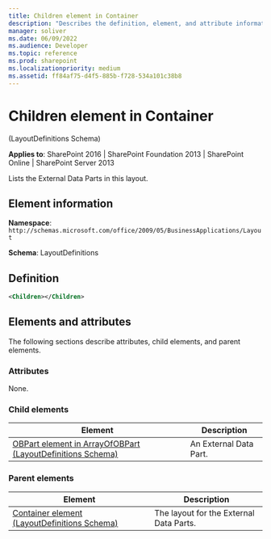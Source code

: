 ```yaml
---
title: Children element in Container
description: "Describes the definition, element, and attribute information for the Children element in Container, which lists the External Data Parts in a layout."
manager: soliver
ms.date: 06/09/2022
ms.audience: Developer
ms.topic: reference
ms.prod: sharepoint
ms.localizationpriority: medium
ms.assetid: ff84af75-d4f5-885b-f728-534a101c38b8
---
```


# Children element in Container 

(LayoutDefinitions Schema)

**Applies to**: SharePoint 2016 | SharePoint Foundation 2013 | SharePoint Online | SharePoint Server 2013

Lists the External Data Parts in this layout.

## Element information

**Namespace**: `http://schemas.microsoft.com/office/2009/05/BusinessApplications/Layout`

**Schema**: LayoutDefinitions

## Definition

```XML
<Children></Children>
```

## Elements and attributes

The following sections describe attributes, child elements, and parent elements.

### Attributes

None.

### Child elements

|Element|Description|
|-------|-----------|
|[OBPart element in ArrayOfOBPart (LayoutDefinitions Schema)](obpart-element-in-arrayofobpart-layoutdefinitions-schema.md)|An External Data Part.|

### Parent elements

|Element|Description|
|-------|-----------|
|[Container element (LayoutDefinitions Schema)](container-element-layoutdefinitions-schema.md)|The layout for the External Data Parts.|








